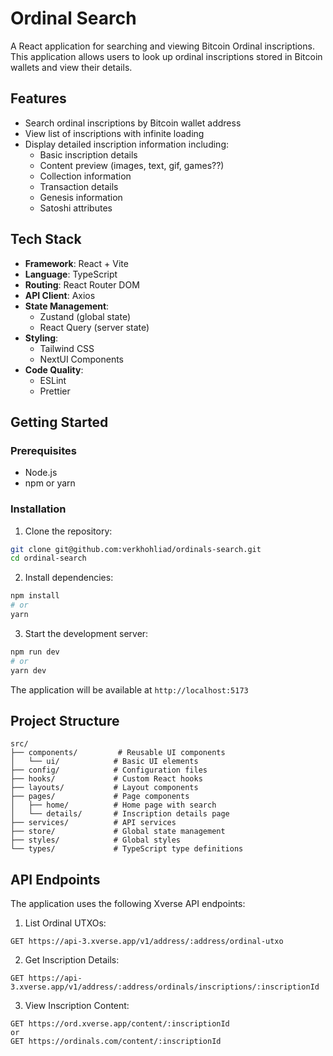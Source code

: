 # Ordinal Search

A React application for searching and viewing Bitcoin Ordinal inscriptions. This application allows users to look up ordinal inscriptions stored in Bitcoin wallets and view their details.

## Features

- Search ordinal inscriptions by Bitcoin wallet address
- View list of inscriptions with infinite loading
- Display detailed inscription information including:
  - Basic inscription details
  - Content preview (images, text, gif, games??)
  - Collection information
  - Transaction details
  - Genesis information
  - Satoshi attributes

## Tech Stack

- **Framework**: React + Vite
- **Language**: TypeScript
- **Routing**: React Router DOM
- **API Client**: Axios
- **State Management**: 
  - Zustand (global state)
  - React Query (server state)
- **Styling**: 
  - Tailwind CSS
  - NextUI Components
- **Code Quality**:
  - ESLint
  - Prettier

## Getting Started

### Prerequisites

- Node.js
- npm or yarn

### Installation

1. Clone the repository:
```bash
git clone git@github.com:verkhohliad/ordinals-search.git
cd ordinal-search
```

2. Install dependencies:
```bash
npm install
# or
yarn
```

3. Start the development server:
```bash
npm run dev
# or
yarn dev
```

The application will be available at `http://localhost:5173`

## Project Structure

```
src/
├── components/         # Reusable UI components
│   └── ui/            # Basic UI elements
├── config/            # Configuration files
├── hooks/             # Custom React hooks
├── layouts/           # Layout components
├── pages/             # Page components
│   ├── home/          # Home page with search
│   └── details/       # Inscription details page
├── services/          # API services
├── store/             # Global state management
├── styles/            # Global styles
└── types/             # TypeScript type definitions
```

## API Endpoints

The application uses the following Xverse API endpoints:

1. List Ordinal UTXOs:
```
GET https://api-3.xverse.app/v1/address/:address/ordinal-utxo
```

2. Get Inscription Details:
```
GET https://api-3.xverse.app/v1/address/:address/ordinals/inscriptions/:inscriptionId
```

3. View Inscription Content:
```
GET https://ord.xverse.app/content/:inscriptionId
or 
GET https://ordinals.com/content/:inscriptionId
```

